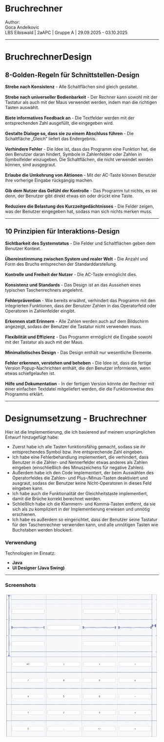 # Bruchrechner
Author: <br />Goca Andelkovic<br />
LBS Eibiswald | 2aAPC | Gruppe A |  29.09.2025 - 03.10.2025

___
# BruchrechnerDesign

## 8-Golden-Regeln für Schnittstellen-Design
**Strebe nach Konsistenz** - Alle Schaltflächen sind gleich gestaltet.<br />
<br />**Strebe nach universeller Bedienbarkeit** - Der Rechner kann sowohl mit der Tastatur als auch mit der Maus verwendet werden, indem man die richtigen Tasten auswählt.<br />
<br />**Biete informatives Feedback an** - Die Textfelder werden mit der entsprechenden Zahl ausgefüllt, die eingegeben wird.<br />
<br />**Gestalte Dialoge so, dass sie zu einem Abschluss führen** - Die Schaltfläche „Gleich“ liefert das Endergebnis.<br />
<br />**Verhindere Fehler** - Die Idee ist, dass das Programm eine Funktion hat, die den Benutzer daran hindert, Symbole in Zahlenfelder oder Zahlen in Symbolfelder einzugeben. Die Schaltflächen, die nicht verwendet werden können, sind ausgegraut.<br />
<br />**Erlaube die Umkehrung von Aktionen** - Mit der AC-Taste können Benutzer ihre vorherige Eingabe rückgängig machen.<br />
<br />**Gib dem Nutzer das Gefühl der Kontrolle** - Das Programm tut nichts, es sei denn, der Benutzer gibt direkt etwas ein oder drückt eine Taste.<br />
<br />**Reduziere die Belastung des Kurzzeitgedächtnisses** - Die Felder zeigen, was der Benutzer eingegeben hat, sodass man sich nichts merken muss.<br />

___

## 10 Prinzipien für Interaktions-Design
**Sichtbarkeit des Systemstatus** - Die Felder und Schaltflächen geben dem Benutzer Kontext.<br />
<br />**Übereinstimmung zwischen System und realer Welt** - Die Anzahl und Form des Bruchs entsprechen der Standarddarstellung.<br />
<br />**Kontrolle und Freiheit der Nutzer** - Die AC-Taste ermöglicht dies.<br />
<br />**Konsistenz und Standards** - Das Design ist an das Aussehen eines typischen Taschenrechners angelehnt.<br />
<br />**Fehlerprävention** - Wie bereits erwähnt, verhindert das Programm mit den integrierten Funktionen, dass der Benutzer Zahlen in das Operatorfeld oder Operatoren in Zahlenfelder eingibt.<br />
<br />**Erkennen statt Erinnern** - Alle Zahlen werden auch auf dem Bildschirm angezeigt, sodass der Benutzer die Tastatur nicht verwenden muss.<br />
<br />**Flexibilität und Effizienz** - Das Programm ermöglicht die Eingabe sowohl mit der Tastatur als auch mit der Maus.<br />
<br />**Minimalistisches Design** - Das Design enthält nur wesentliche Elemente.<br />
<br />**Fehler erkennen, verstehen und beheben** - Die Idee ist, dass die fertige Version Popup-Nachrichten enthält, die den Benutzer informieren, wenn etwas schiefgelaufen ist.<br />
<br />**Hilfe und Dokumentation** - In der fertigen Version könnte der Rechner mit einer einfachen Textdatei mitgeliefert werden, die die Funktionsweise des Programms erklärt.<br />
___

# Designumsetzung - Bruchrechner

Hier ist die Implementierung, die ich basierend auf meinem ursprünglichen Entwurf hinzugefügt habe:
- Zuerst habe ich alle Tasten funktionsfähig gemacht, sodass sie ihr entsprechendes Symbol bzw. ihre entsprechende Zahl eingeben.
- Ich habe eine Fehlerbehandlung implementiert, die verhindert, dass Benutzer in die Zähler- und Nennerfelder etwas anderes als Zahlen eingeben (einschließlich des Minuszeichens für negative Zahlen).
- Außerdem habe ich den Code implementiert, der beim Auswählen des Operatorfeldes die Zahlen- und Plus-/Minus-Tasten deaktiviert und ausgraut, sodass der Benutzer keine Nicht-Operatoren in dieses Feld eingeben kann.
- Ich habe auch die Funktionalität der Gleichheitstaste implementiert, damit die Brüche korrekt berechnet werden.
- Schließlich habe ich die Klammern- und Komma-Tasten entfernt, da sie sich als zu kompliziert in der Implementierung erwiesen und unnötig erschienen.
- Ich habe es außerdem so eingerichtet, dass der Benutzer seine Tastatur für den Taschenrechner verwenden kann, und alle unnötigen Tasten wie Buchstaben werden blockiert.
### Verwendung
Technologien im Einsatz:<br />
- **Java**
- **UI Designer (Java Swing)**

___

### Screenshots
![alt text](https://github.com/dannyfox9898/BruchrechnerDesign/blob/main/src/br.png)
